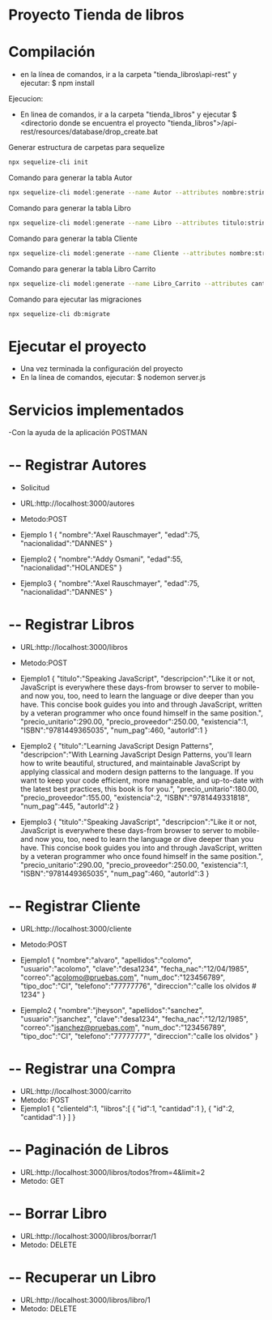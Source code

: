 Proyecto Tienda de libros
===========================================
Compilación
============
- en la línea de comandos, ir a la carpeta "tienda_libros\api-rest" y ejecutar:
$ npm install

Ejecucion:

- En linea de comandos, ir a la carpeta "tienda_libros" y ejecutar
 $ <directorio donde se encuentra el proyecto "tienda_libros">/api-rest/resources/database/drop_create.bat


Generar estructura de carpetas para sequelize
```bash
npx sequelize-cli init
```
Comando para generar la tabla Autor
```bash
npx sequelize-cli model:generate --name Autor --attributes nombre:string,edad:integer,nacionalidad:string,activo:boolean
```

Comando para generar la tabla Libro
```bash
npx sequelize-cli model:generate --name Libro --attributes titulo:string,descripcion:string(500),precio_unitario:doble,precio_proveedor:doble, existencia:doble,ISBN:string,num_pag:string,activo:boolean
```

Comando para generar la tabla Cliente
```bash
npx sequelize-cli model:generate --name Cliente --attributes nombre:string,apellidos:string,usuario:string,clave:string,fecha_nac:string,correo:string,num_doc:string,tipo_doc:string,telefono:string,direccion:string,tipo_cliente:string,activo:boolean
```


Comando para generar la tabla Libro Carrito
```bash
npx sequelize-cli model:generate --name Libro_Carrito --attributes cantidad:integer,observaciones:string,activo:boolean
```


Comando para ejecutar las migraciones
```bash
npx sequelize-cli db:migrate
```



Ejecutar el proyecto
=====================
- Una vez terminada la configuración del proyecto
- En la línea de comandos, ejecutar:
$ nodemon server.js



Servicios implementados
=====================
-Con la ayuda de la aplicación POSTMAN

-- Registrar Autores
=====================
- Solicitud
- URL:http://localhost:3000/autores
- Metodo:POST
- Ejemplo 1
{
    "nombre":"Axel Rauschmayer",
    "edad":75,
    "nacionalidad":"DANNES"
}

- Ejemplo2
{
    "nombre":"Addy Osmani",
    "edad":55,
    "nacionalidad":"HOLANDES"
}
- Ejemplo3
{
    "nombre":"Axel Rauschmayer",
    "edad":75,
    "nacionalidad":"DANNES"
}

-- Registrar Libros
=====================
- URL:http://localhost:3000/libros
- Metodo:POST
- Ejemplo1
{
    "titulo":"Speaking JavaScript",
    "descripcion":"Like it or not, JavaScript is everywhere these days-from browser to server to mobile-and now you, too, need to learn the language or dive deeper than you have. This concise book guides you into and through JavaScript, written by a veteran programmer who once found himself in the same position.",
    "precio_unitario":290.00,
    "precio_proveedor":250.00,
    "existencia":1,
    "ISBN":"9781449365035",
    "num_pag":460,
    "autorId":1
}

- Ejemplo2
{
    "titulo":"Learning JavaScript Design Patterns",
    "descripcion":"With Learning JavaScript Design Patterns, you'll learn how to write beautiful, structured, and maintainable JavaScript by applying classical and modern design patterns to the language. If you want to keep your code efficient, more manageable, and up-to-date with the latest best practices, this book is for you.",
    "precio_unitario":180.00,
    "precio_proveedor":155.00,
    "existencia":2,
    "ISBN":"9781449331818",
    "num_pag":445,
    "autorId":2
}

- Ejemplo3
{
    "titulo":"Speaking JavaScript",
    "descripcion":"Like it or not, JavaScript is everywhere these days-from browser to server to mobile-and now you, too, need to learn the language or dive deeper than you have. This concise book guides you into and through JavaScript, written by a veteran programmer who once found himself in the same position.",
    "precio_unitario":290.00,
    "precio_proveedor":250.00,
    "existencia":1,
    "ISBN":"9781449365035",
    "num_pag":460,
    "autorId":3
}

-- Registrar Cliente
=====================
- URL:http://localhost:3000/cliente
- Metodo:POST
- Ejemplo1
{
   "nombre":"alvaro",
   "apellidos":"colomo",
   "usuario":"acolomo",
   "clave":"desa1234",
   "fecha_nac":"12/04/1985",
   "correo":"acolomo@pruebas.com",
   "num_doc":"123456789",
   "tipo_doc":"CI",
   "telefono":"77777776",
   "direccion":"calle los olvidos # 1234"
}

- Ejemplo2
{
   "nombre":"jheyson",
   "apellidos":"sanchez",
   "usuario":"jsanchez",
   "clave":"desa1234",
   "fecha_nac":"12/12/1985",
   "correo":"jsanchez@pruebas.com",
   "num_doc":"123456789",
   "tipo_doc":"CI",
   "telefono":"77777777",
   "direccion":"calle los olvidos"
}

-- Registrar una Compra
=====================
- URL:http://localhost:3000/carrito
- Metodo: POST
- Ejemplo1
{
   "clienteId":1,
   "libros":[
   		{
   			"id":1,
   			"cantidad":1
   		},
   		{
   			"id":2,
   			"cantidad":1
   		}
   	]
}

-- Paginación de Libros
=====================
- URL:http://localhost:3000/libros/todos?from=4&limit=2
- Metodo: GET

-- Borrar Libro
=====================
- URL:http://localhost:3000/libros/borrar/1
- Metodo: DELETE

-- Recuperar un Libro
=====================
- URL:http://localhost:3000/libros/libro/1
- Metodo: DELETE